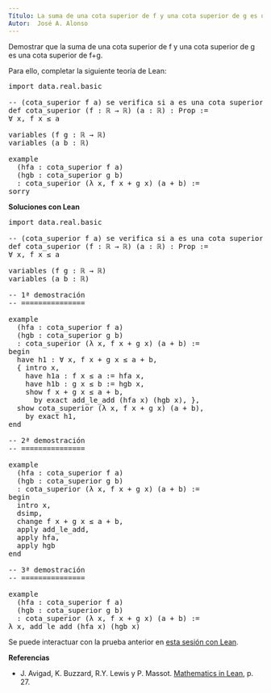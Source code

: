 ```yaml
---
Título: La suma de una cota superior de f y una cota superior de g es una cota superior de f+g
Autor:  José A. Alonso
---
```


Demostrar que la suma de una cota superior de f y una cota superior de g es una cota superior de f+g.

Para ello, completar la siguiente teoría de Lean:

<pre lang="lean">
import data.real.basic

-- (cota_superior f a) se verifica si a es una cota superior de f.
def cota_superior (f : ℝ → ℝ) (a : ℝ) : Prop :=
∀ x, f x ≤ a

variables (f g : ℝ → ℝ)
variables (a b : ℝ)

example
  (hfa : cota_superior f a)
  (hgb : cota_superior g b)
  : cota_superior (λ x, f x + g x) (a + b) :=
sorry
</pre>
<!--more-->

<b>Soluciones con Lean</b>

<pre lang="lean">
import data.real.basic

-- (cota_superior f a) se verifica si a es una cota superior de f.
def cota_superior (f : ℝ → ℝ) (a : ℝ) : Prop :=
∀ x, f x ≤ a

variables (f g : ℝ → ℝ)
variables (a b : ℝ)

-- 1ª demostración
-- ===============

example
  (hfa : cota_superior f a)
  (hgb : cota_superior g b)
  : cota_superior (λ x, f x + g x) (a + b) :=
begin
  have h1 : ∀ x, f x + g x ≤ a + b,
  { intro x,
    have h1a : f x ≤ a := hfa x,
    have h1b : g x ≤ b := hgb x,
    show f x + g x ≤ a + b,
      by exact add_le_add (hfa x) (hgb x), },
  show cota_superior (λ x, f x + g x) (a + b),
    by exact h1,
end

-- 2ª demostración
-- ===============

example
  (hfa : cota_superior f a)
  (hgb : cota_superior g b)
  : cota_superior (λ x, f x + g x) (a + b) :=
begin
  intro x,
  dsimp,
  change f x + g x ≤ a + b,
  apply add_le_add,
  apply hfa,
  apply hgb
end

-- 3ª demostración
-- ===============

example
  (hfa : cota_superior f a)
  (hgb : cota_superior g b)
  : cota_superior (λ x, f x + g x) (a + b) :=
λ x, add_le_add (hfa x) (hgb x)
</pre>

Se puede interactuar con la prueba anterior en <a href="https://leanprover-community.github.io/lean-web-editor/#url=https://raw.githubusercontent.com/jaalonso/Calculemus/main/src/Suma_de_cotas_superiores.lean" rel="noopener noreferrer" target="_blank">esta sesión con Lean</a>.

<b>Referencias</b>

+ J. Avigad, K. Buzzard, R.Y. Lewis y P. Massot. [Mathematics in Lean](https://bit.ly/3U4UjBk), p. 27.
